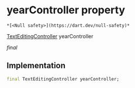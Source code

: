 


# yearController property




    *[<Null safety>](https://dart.dev/null-safety)*


[TextEditingController](https://api.flutter.dev/flutter/widgets/TextEditingController-class.html) yearController
  
_final_






## Implementation

```dart
final TextEditingController yearController;


```







